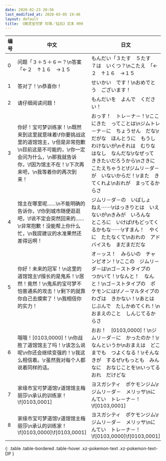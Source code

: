 ```yaml
---
date: 2020-02-23 20:56
last_modified_at: 2020-03-05 19:46
layout: default
title: 《精灵宝可梦 珍珠／钻石》文本 099
---
```

| 编号 | 中文 | 日文 |
| ---- | ---- | ---- |
| 0 | 问题「３＋５＋６＝？\n答案「←２　↑１６　→１５ | もんだい「３たす　５たす　７は　いくつ？\nこたえ　「←２　↑１６　→１５ |
| 1 | 答对了！\n恭喜你！ | せいかい　です！\nおめでとう　ございます！ |
| 2 | 请仔细阅读问题！ | もんだいを　よんで　ください！ |
| 3 | 你好！宝可梦训练家！\n既然来到这里就意味着\f你要挑战这里的道馆馆主，\r但是非常抱歉\n目前这是不可能的，\r你一定会问为什么，\n那我就告诉你，\f因为馆主不在！\r下次再来吧，\n我等着你的再次到来！ | おっす！　トレ－ナ－！\rここにきた　ってことは\nジムトレ－ナ－に　ちょうせん　だな\rだがな　ほんとうに　もうしわけないが\nそれは　むりな　はなし　なんだな\rなぜって　ききたいだろうから\nさきに　こたえちゃうと\fジムリ－ダ－が　いないからだ！\rまた　きてくれよ\nおれが　まってるからさ |
| 4 | 馆主在哪里呢……\n不能明确的告诉你，\f你到城市随便逛逛吧，\f说不定会突然回来的……\r非常抱歉！没能帮上你什么忙，\n我提建议的水准果然还差得远啊！ | ジムリ－ダ－の　いばしょ　ねえ⋯⋯\rはっきりとは　いえないが\nきみが　いろんな　ところに　いけば\fもどってくるかもな⋯⋯\rすまん！　やくに　たたなくて\nおれの　アドバイスも　まだまだだな |
| 5 | 你好！未来的冠军！\n这里的道馆馆主\f擅长的是鬼系！\r居然！竟然！\n鬼系的宝可梦不怕普通系的攻击！\r剩下的就靠你自己去摸索了！\n我相信你的实力！ | オ－ッス！　みらいの　チャンピオン！\rここの　ジムリ－ダ－は\nゴ－ストタイプの　つかいて！\rなんと！　なんと！\nゴ－ストタイプの　ポケモンには\fノ－マルタイプの　わざは　きかない！\rあとは　じぶんで　たしかめてくれ！\nおまえのこと　しんじてるからさ |
| 6 | 哦哦！[0103,0000]！\n你战胜了道馆馆主了吗！\r该怎么说呢\n你还会继续变强的！\r我这么相信着。\r虽然我对每个人都说着同样的话。 | おお！　[0103,0000]！\nジムリ－ダ－に　かったのか！\rなんというか\nおまえは　どこまでも　つよくなる！\rそんな　きが　するぜ\rもっとも　みんなに　おなじことを\nいってる　おれ　だけどな |
| 7 | 家缘市宝可梦道馆\r道馆馆主梅丽莎\n承认的训练家！\f[0103,0001] | ヨスガシティ　ポケモンジム\rジムリ－ダ－　メリッサ\nにんてい　トレ－ナ－！\f[0103,0001] |
| 8 | 家缘市宝可梦道馆\r道馆馆主梅丽莎\n承认的训练家！\f[0103,0000]\f[0103,0001] | ヨスガシティ　ポケモンジム\rジムリ－ダ－　メリッサ\nにんてい　トレ－ナ－！\f[0103,0000]\f[0103,0001] |
{: .table .table-bordered .table-hover .xz-pokemon-text .xz-pokemon-text-DP }